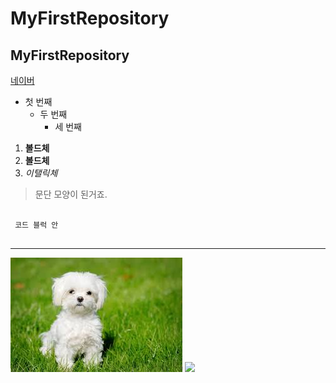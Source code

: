 # MyFirstRepository
## MyFirstRepository

[네이버](https://www.naver.com/)

- 첫 번째
  - 두 번째
      - 세 번째
      
 1. **볼드체**
 2. __볼드체__
 3.  *이탤릭체*
 
 >문단 모양이 된거죠.
 >
 
<pre>
<code>
 코드 블럭 안
</code>
</pre>
 
 * * *

 <img width="" height="" src="/png/말티즈.jpg"></img>
 <img width="" height="" src="/png/4주차 과제."></img>
 
